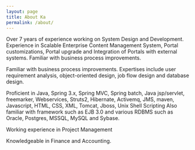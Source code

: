 ```yaml
---
layout: page
title: About Ka
permalink: /about/
---
```



Over 7 years of experience working on System Design and Development.
Experience in Scalable Enterprise Content Management System, Portal customizations, Portal upgrade and Integration of Portals with external systems. 
Familiar with business process improvements.

Familiar with business process improvements.
Expertises include user requirement analysis, object-oriented design, job flow design and database design.

Proficient in Java, Spring 3.x, Spring MVC, Spring batch, Java jsp/servlet, freemarker, Webservices, Struts2, Hibernate, Activemq, JMS, maven, Javascript, HTML, CSS, XML, Tomcat, Jboss, Unix Shell Scripting
Also familiar with framework such as EJB 3.0 and various RDBMS such as Oracle, Postgres, MSSQL, MySQL and Sybase.

Working experience in Project Management

Knowledgeable in Finance and Accounting.